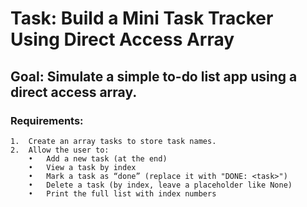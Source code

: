 # Task: Build a Mini Task Tracker Using Direct Access Array

## Goal: Simulate a simple to-do list app using a direct access array.

### Requirements:
	1.	Create an array tasks to store task names.
	2.	Allow the user to:
        •	Add a new task (at the end)
        •	View a task by index
        •	Mark a task as “done” (replace it with "DONE: <task>")
        •	Delete a task (by index, leave a placeholder like None)
        •	Print the full list with index numbers
